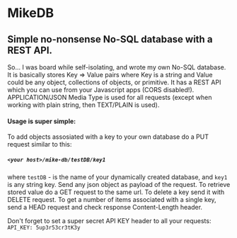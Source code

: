 # MikeDB

## Simple no-nonsense No-SQL database with a REST API. 

So... I was board while self-isolating, and wrote my own No-SQL database.
It is basically stores Key => Value pairs where Key is a string and Value could be any object, collections of objects, or primitive.
It has a REST API which you can use from your Javascript apps (CORS disabled!). 
APPLICATION/JSON Media Type is used for all requests (except when working with plain string, then TEXT/PLAIN is used).

#### Usage is super simple: 
To add objects assosiated with a key to your own database do a PUT request similar to this: 
##### `<your host>/mike-db/testDB/key1`
where `testDB` - is the name of your dynamically created database, and `key1` is any string key.
Send any json object as payload of the request.
To retrieve stored value do a GET request to the same url.
To delete a key send it with DELETE request.
To get a number of items associated with a single key, send a HEAD request and check response Content-Length header.

Don't forget to set a super secret API KEY header to all your requests:
`API_KEY: 5up3r53cr3tK3y`